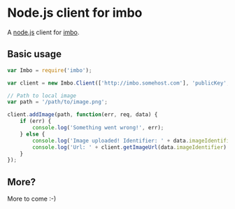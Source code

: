 # Node.js client for imbo
A [node.js](http://nodejs.org/) client for [imbo](https://github.com/imbo/imbo).

## Basic usage
```javascript
var Imbo = require('imbo');

var client = new Imbo.Client(['http://imbo.somehost.com'], 'publicKey', 'privateKey');

// Path to local image
var path = '/path/to/image.png';

client.addImage(path, function(err, req, data) {
    if (err) {
        console.log('Something went wrong!', err);
    } else {
        console.log('Image uploaded! Identifier: ' + data.imageIdentifier);
        console.log('Url: ' + client.getImageUrl(data.imageIdentifier).thumbnail(100, 100).jpg());
    }
});
```


## More?
More to come :-)